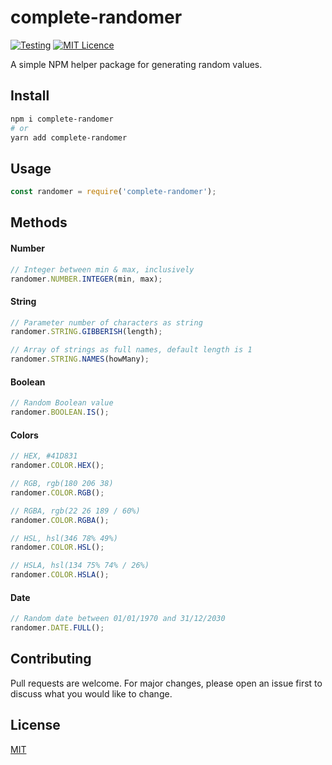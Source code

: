 # complete-randomer

[![Testing](https://github.com/MilosPaunovic/complete-randomer/actions/workflows/testing.yml/badge.svg)](https://github.com/MilosPaunovic/complete-randomer/actions/workflows/testing.yml) [![MIT Licence](https://badges.frapsoft.com/os/mit/mit.svg?v=103)](https://github.com/MilosPaunovic/complete-randomer/blob/develop/LICENSE)

A simple NPM helper package for generating random values.

## Install

```bash
npm i complete-randomer
# or
yarn add complete-randomer
```

## Usage

```js
const randomer = require('complete-randomer');
```

## Methods

#### Number

```js
// Integer between min & max, inclusively
randomer.NUMBER.INTEGER(min, max);
```

#### String

```js
// Parameter number of characters as string
randomer.STRING.GIBBERISH(length);

// Array of strings as full names, default length is 1
randomer.STRING.NAMES(howMany);
```

#### Boolean

```js
// Random Boolean value
randomer.BOOLEAN.IS();
```

#### Colors
```js
// HEX, #41D831
randomer.COLOR.HEX();

// RGB, rgb(180 206 38)
randomer.COLOR.RGB();

// RGBA, rgb(22 26 189 / 60%)
randomer.COLOR.RGBA();

// HSL, hsl(346 78% 49%)
randomer.COLOR.HSL();

// HSLA, hsl(134 75% 74% / 26%)
randomer.COLOR.HSLA();
```

#### Date

```js
// Random date between 01/01/1970 and 31/12/2030
randomer.DATE.FULL();
```

## Contributing

Pull requests are welcome. For major changes, please open an issue first to discuss what you would like to change.

## License

[MIT](https://raw.githubusercontent.com/MilosPaunovic/complete-randomer/main/LICENSE/)
